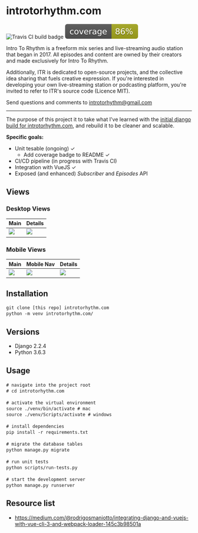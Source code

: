 # introtorhythm.com

![Travis CI build badge](https://api.travis-ci.com/seanpierce/introtorhythm.com-rebuild.svg?branch=master) ![Test coverage badge](coverage.svg)

Intro To Rhythm is a freeform mix series and live-streaming audio station that began in 2017. All episodes and content are owned by their creators and made exclusively for Intro To Rhythm.

Additionally, ITR is dedicated to open-source projects, and the collective idea sharing that fuels creative expression. If you're interested in developing your own live-streaming station or podcasting platform, you're invited to refer to ITR's source code (Licence MIT).

Send questions and comments to introtorhythm@gmail.com

-----

The purpose of this project it to take what I've learned with the [initial django build for introtorhythm.com](https://github.com/seanpierce/introtorhythm.com-archive), and rebuild it to be cleaner and scalable.

**Specific goals:**

* Unit tesable (ongoing) ✓
  * Add coverage badge to README ✓
* CI/CD pipeline (in progress with Travis CI)
* Integration with VueJS ✓
* Exposed (and enhanced) _Subscriber_ and _Episodes_ API

## Views

### Desktop Views
| Main | Details |
|:-----|:--------|
|![](https://user-images.githubusercontent.com/15679739/64751042-c3cfb900-d4cf-11e9-9ab6-ee37f24562ce.png)|![](https://user-images.githubusercontent.com/15679739/64751177-3fca0100-d4d0-11e9-80a6-787d19f3de0e.png)|

### Mobile Views
| Main | Mobile Nav | Details |
|:-----|:-----------|:--------|
|![](https://user-images.githubusercontent.com/15679739/64751043-c3cfb900-d4cf-11e9-9279-09f8b6af3f20.png)|![](https://user-images.githubusercontent.com/15679739/64751044-c3cfb900-d4cf-11e9-8d77-f1bec2260b86.png)|![](https://user-images.githubusercontent.com/15679739/64751554-5c1a6d80-d4d1-11e9-95f1-076312d56236.png)|

## Installation

```shell
git clone [this repo] introtorhythm.com
python -m venv introtorhythm.com/
```

## Versions

* Django 2.2.4
* Python 3.6.3

## Usage

```shell
# navigate into the project root
# cd introtorhythm.com

# activate the virtual environment
source ./venv/bin/activate # mac
source ./venv/Scripts/activate # windows

# install dependencies
pip install -r requirements.txt

# migrate the database tables
python manage.py migrate

# run unit tests
python scripts/run-tests.py

# start the development server
python manage.py runserver

```

## Resource list

* https://medium.com/@rodrigosmaniotto/integrating-django-and-vuejs-with-vue-cli-3-and-webpack-loader-145c3b98501a
